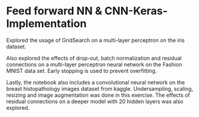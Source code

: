# Feed forward NN & CNN-Keras-Implementation
Explored the usage of GridSearch on a multi-layer perceptron on the iris dataset.

Also explored the effects of drop-out, batch normalization and residual connections on a multi-layer perceptron neural network on the Fashion MNIST data set. Early stopping is used to prevent overfitting.

Lastly, the notebook also includes a convolutional neural network on the breast histopathology images dataset from kaggle. Undersampling, scaling, resizing and image augmentation was done in this exercise. The effects of residual connections on a deeper model with 20 hidden layers was also explored.
